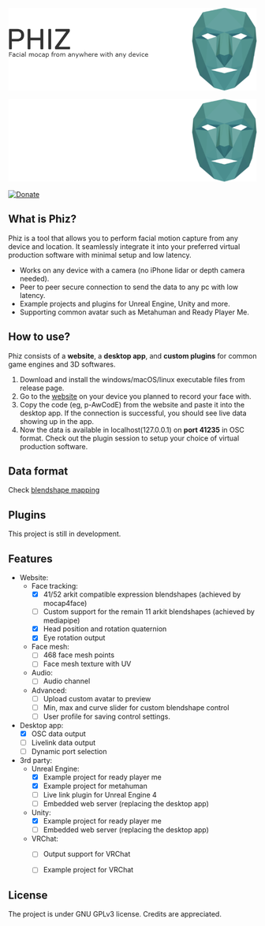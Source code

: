 [![Facial mocap from anywhere with any devices:Phiz](./assets/banner.png#gh-light-mode-only)](https://phizmocap.dev#gh-light-mode-only)

[![Facial mocap from anywhere with any devices:Phiz](./assets/banner-dark.png#gh-dark-mode-only)](https://phizmocap.dev#gh-dark-mode-only)

[![Donate](https://img.shields.io/badge/Donate-PayPal-green.svg)](https://www.paypal.com/donate/?business=HS5SG7G97J7AY&no_recurring=0&item_name=Thank+you+for+your+support+OwO.+May+the+3D+god+bless+you+infinite+inspirations%21&currency_code=USD)

## What is Phiz?
Phiz is a tool that allows you to perform facial motion capture from any device and location. It seamlessly integrate it into your preferred virtual production software with minimal setup and low latency.
- Works on any device with a camera (no iPhone lidar or depth camera needed).
- Peer to peer secure connection to send the data to any pc with low latency.
- Example projects and plugins for Unreal Engine, Unity and more.
- Supporting common avatar such as Metahuman and Ready Player Me.


## How to use?
Phiz consists of a **website**, a **desktop app**, and **custom plugins** for common game engines and 3D softwares.

1. Download and install the windows/macOS/linux executable files from release page.
2. Go to the [website](https://phizmocap.dev) on your device you planned to record your face with.
3. Copy the code (eg, p-AwCodE) from the website and paste it into the desktop app. If the connection is successful, you should see live data showing up in the app.
4. Now the data is available in localhost(127.0.0.1) on **port 41235** in OSC format. Check out the plugin session to setup your choice of virtual production software.

## Data format
Check [blendshape mapping](/site/src/lib/blendshapes.ts)

## Plugins
This project is still in development.

## Features
- Website:
    - Face tracking:
        - [x] 41/52 arkit compatible expression blendshapes (achieved by mocap4face)
        - [ ] Custom support for the remain 11 arkit blendshapes (achieved by mediapipe)
        - [x] Head position and rotation quaternion
        - [x] Eye rotation output
    - Face mesh:
        - [ ] 468 face mesh points
        - [ ] Face mesh texture with UV
    - Audio:
        - [ ] Audio channel
    - Advanced:
        - [ ] Upload custom avatar to preview
        - [ ] Min, max and curve slider for custom blendshape control
        - [ ] User profile for saving control settings.

- Desktop app:
    - [x] OSC data output
    - [ ] Livelink data output
    - [ ] Dynamic port selection

- 3rd party:
    - Unreal Engine:
        - [x] Example project for ready player me
        - [x] Example project for metahuman
        - [ ] Live link plugin for Unreal Engine 4
        - [ ] Embedded web server (replacing the desktop app)
    - Unity:
        - [x] Example project for ready player me
        - [ ] Embedded web server (replacing the desktop app)
    - VRChat:
        - [ ] Output support for VRChat
        - [ ] Example project for VRChat  





## License
The project is under GNU GPLv3 license. Credits are appreciated.

